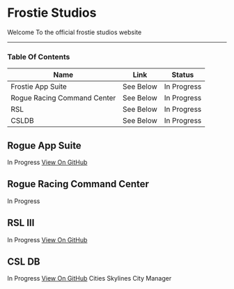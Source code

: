 # Frostie Studios
Welcome To the official frostie studios website

---
### Table Of Contents

| Name | Link | Status |
|-|-|-|
|Frostie App Suite| See Below | In Progress |
|Rogue Racing Command Center| See Below | In Progress |
|RSL| See Below | In Progress |
|CSLDB| See Below | In Progress |

## Rogue App Suite
In Progress
[View On GitHub]("https://github.com/frostiestudios/Rogue-App-Suite")


## Rogue Racing Command Center
In Progress

## RSL III
In Progress
[View On GitHub](https://github.com/frostiestudios/RSL-III)

## CSL DB
In Progress
[View On GitHub](https://github.com/frostiestudios/CSLDB)
Cities Skylines City Manager
